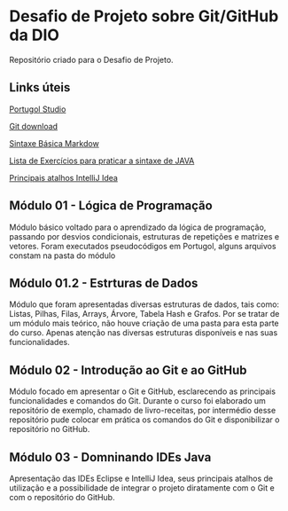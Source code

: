 # Desafio de Projeto sobre Git/GitHub da DIO
Repositório criado para o Desafio de Projeto.

## Links úteis
[Portugol Studio](http://lite.acad.univali.br/portugol/)

[Git download](https://git-scm.com/downloads)

[Sintaxe Básica Markdow](https://www.markdownguide.org/basic-syntax/)

[Lista de Exercícios para praticar a sintaxe de JAVA](https://wiki.python.org.br/ListaDeExercicios)

[Principais atalhos IntelliJ Idea](http://www.basef.com.br/index.php/Atalhos_do_IntelliJ_Idea)

## Módulo 01 - Lógica de Programação
Módulo básico voltado para o aprendizado da lógica de programação, passando por desvios condicionais, estruturas de repetições e matrizes e vetores.
Foram executados pseudocódigos em Portugol, alguns arquivos constam na pasta do módulo

## Módulo 01.2 - Estrturas de Dados
Módulo que foram apresentadas diversas estruturas de dados, tais como: Listas, Pilhas, Filas, Arrays, Árvore, Tabela Hash e Grafos.
Por se tratar de um módulo mais teórico, não houve criação de uma pasta para esta parte do curso. Apenas atenção nas diversas estruturas disponíveis e nas suas funcionalidades.

## Módulo 02 - Introdução ao Git e ao GitHub
Módulo focado em apresentar o Git e GitHub, esclarecendo as principais funcionalidades e comandos do Git.
Durante o curso foi elaborado um repositório de exemplo, chamado de livro-receitas, por intermédio desse repositório pude colocar em prática os comandos do Git e disponibilizar o repositório no GitHub.

## Módulo 03 - Domninando IDEs Java
Apresentação das IDEs Eclipse e IntelliJ Idea, seus principais atalhos de utilização e a possibilidade de integrar o projeto diratamente com o Git e com o repositório do GitHub.
